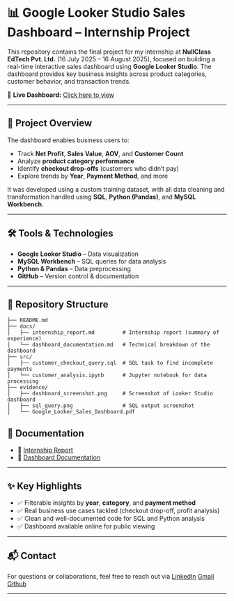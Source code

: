 # 📊 Google Looker Studio Sales Dashboard – Internship Project

This repository contains the final project for my internship at **NullClass EdTech Pvt. Ltd.** (16 July 2025 – 16 August 2025), focused on building a real-time interactive sales dashboard using **Google Looker Studio**. The dashboard provides key business insights across product categories, customer behavior, and transaction trends.

🔗 **Live Dashboard:** [Click here to view](https://lookerstudio.google.com/s/hNlcRJtDlZU)

---

## 🚀 Project Overview

The dashboard enables business users to:
- Track **Net Profit**, **Sales Value**, **AOV**, and **Customer Count**
- Analyze **product category performance**
- Identify **checkout drop-offs** (customers who didn’t pay)
- Explore trends by **Year**, **Payment Method**, and more

It was developed using a custom training dataset, with all data cleaning and transformation handled using **SQL**, **Python (Pandas)**, and **MySQL Workbench**.

---

## 🛠 Tools & Technologies

- **Google Looker Studio** – Data visualization
- **MySQL Workbench** – SQL queries for data analysis
- **Python & Pandas** – Data preprocessing
- **GitHub** – Version control & documentation

---

## 📂 Repository Structure

```
├── README.md
├── docs/
│   ├── internship_report.md         # Internship report (summary of experience)
│   └── dashboard_documentation.md   # Technical breakdown of the dashboard
├── src/
│   ├── customer_checkout_query.sql  # SQL task to find incomplete payments
│   └── customer_analysis.ipynb      # Jupyter notebook for data processing
├── evidence/
│   ├── dashboard_screenshot.png     # Screenshot of Looker Studio dashboard
│   ├── sql_query.png                # SQL output screenshot
│   └── Google_Looker_Sales_Dashboard.pdf
```

## 📄 Documentation

- 📘 [Internship Report](docs/internship_report.md)
- 📗 [Dashboard Documentation](docs/dashboard_documentation.md)

---

## ✨ Key Highlights

- ✅ Filterable insights by **year**, **category**, and **payment method**
- ✅ Real business use cases tackled (checkout drop-off, profit analysis)
- ✅ Clean and well-documented code for SQL and Python analysis
- ✅ Dashboard available online for public viewing

---

## 📬 Contact

For questions or collaborations, feel free to reach out via [LinkedIn](https://www.linkedin.com/in/rayan-rahman-xt67/)
                                                            [Gmail](rayan.rahman23@mmit.edu.in)
                                                            [Github](https://github.com/xt67) 



---


